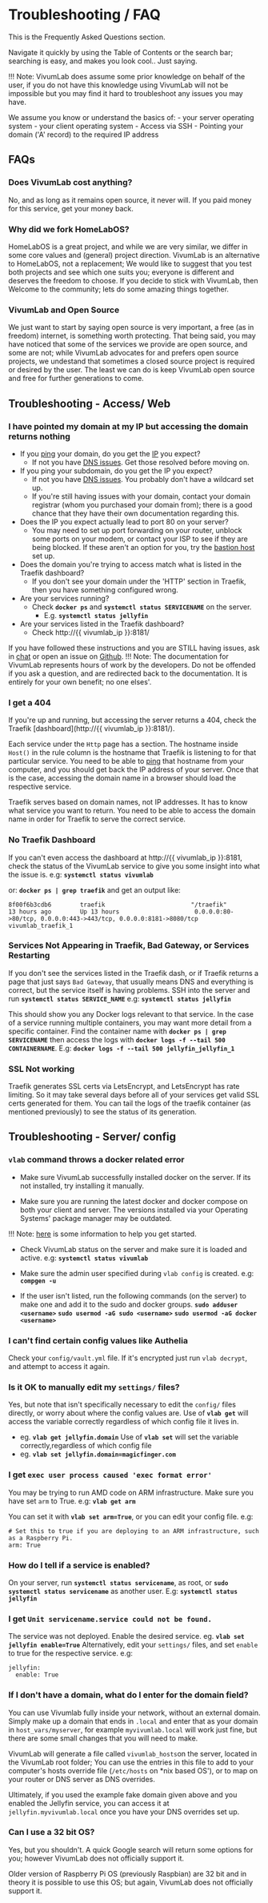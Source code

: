 # Troubleshooting / FAQ

This is the Frequently Asked Questions section.

Navigate it quickly by using the Table of Contents or the search bar; searching is easy, and makes you look cool.. Just saying.

!!! Note: VivumLab does assume some prior knowledge on behalf of the user, if you do not have this knowledge using VivumLab will not be impossible but you may find it hard to troubleshoot any issues you may have.

We assume you know or understand the basics of:
    - your server operating system
    - your client operating system
    - Access via SSH
    - Pointing your domain ('A' record) to the required IP address

## FAQs

### Does VivumLab cost anything?

No, and as long as it remains open source, it never will. If you paid money for this service, get your money back.

### Why did we fork HomeLabOS?
HomeLabOS is a great project, and while we are very similar, we differ in some core values and (general) project direction. VivumLab is an alternative to HomeLabOS, not a replacement; We would like to suggest that you test both projects and see which one suits you; everyone is different and deserves the freedom to choose. If you decide to stick with VivumLab, then Welcome to the community; lets do some amazing things together.

### VivumLab and Open Source
We just want to start by saying open source is very important, a free (as in freedom) internet, is something worth protecting. That being said, you may have noticed that some of the services we provide are open source, and some are not; while VivumLab advocates for and prefers open source projects, we undestand that sometimes a closed source project is required or desired by the user. The least we can do is keep VivumLab open source and free for further generations to come.

## Troubleshooting - Access/ Web

### I have pointed my domain at my IP but accessing the domain returns nothing

* If you [ping](https://duckduckgo.com/?q=how+to+ping+a+domain+from+my+OS) your domain, do you get the [IP](https://duckduckgo.com/?q=whats+my+ip) you expect?
    * If not you have [DNS issues](/core/installation/#dns-settings). Get those resolved before moving on.
* If you ping your subdomain, do you get the IP you expect?
    * If not you have [DNS issues](/core/installation/#dns-settings). You probably don't have a wildcard set up.
    * If you're still having issues with your domain, contact your domain registrar (whom you purchased your domain from); there is a good chance that they have their own documentation regarding this.
* Does the IP you expect actually lead to port 80 on your server?
    * You may need to set up port forwarding on your router, unblock some ports on your modem, or contact your ISP to see if they are being blocked. If these aren't an option for you, try the [bastion host](/core/bastion) set up.
* Does the domain you're trying to access match what is listed in the Traefik dashboard?
    * If you don't see your domain under the 'HTTP' section in Traefik, then you have something configured wrong.
* Are your services running?
    * Check **`docker ps`** and **`systemctl status SERVICENAME`** on the server.
        * E.g. **`systemctl status jellyfin`**
* Are your services listed in the Traefik dashboard?
    * Check http://{{ vivumlab_ip }}:8181/

If you have followed these instructions and you are STILL having issues, ask in [chat](https://vivumlab.zulipchat.com/) or open an issue on [Github](https://github.com/Vivumlab/VivumLab/issues).
    !!! Note: The documentation for VivumLab represents hours of work by the developers. Do not be offended if you ask a question, and are redirected back to the documentation. It is entirely for your own benefit; no one elses'.

### I get a 404

If you're up and running, but accessing the server returns a 404, check the Traefik [dashboard](http://{{ vivumlab_ip }}:8181/).

Each service under the `Http` page has a section. The hostname inside `Host()` in the rule column is the hostname that Traefik is listening to for that particular service. You need to be able to [ping](https://duckduckgo.com/?q=how+to+ping+a+domain+from+my+OS) that hostname from your computer, and you should get back the IP address of your server. Once that is the case, accessing the domain name in a browser should load the respective service.

Traefik serves based on domain names, not IP addresses. It has to know what service you want to return. You need to be able to access the domain name in order for Traefik to serve the correct service.

### No Traefik Dashboard

If you can't even access the dashboard at http://{{ vivumlab_ip }}:8181, check the status of the VivumLab service to give you some insight into what the issue is.
e.g: **`systemctl status vivumlab`**

or: **`docker ps | grep traefik`** and get an output like:
```
8f00f6b3cdb6        traefik                        "/traefik"               13 hours ago        Up 13 hours                     0.0.0.0:80->80/tcp, 0.0.0.0:443->443/tcp, 0.0.0.0:8181->8080/tcp           vivumlab_traefik_1
```
### Services Not Appearing in Traefik, Bad Gateway, or Services Restarting

If you don't see the services listed in the Traefik dash, or if Traefik returns a page that just says `Bad Gateway`, that usually means DNS and everything is correct, but the service itself is having problems. SSH into the server and run **`systemctl status SERVICE_NAME`**
e.g: **`systemctl status jellyfin`**

This should show you any Docker logs relevant to that service. In the case of a service running multiple containers, you may want more detail from a specific container.
Find the container name with **`docker ps | grep SERVICENAME`** then access the logs with **`docker logs -f --tail 500 CONTAINERNAME`**.
E.g: **`docker logs -f --tail 500 jellyfin_jellyfin_1`**

### SSL Not working

Traefik generates SSL certs via LetsEncrypt, and LetsEncrypt has rate limiting. So it may take several days before all of your services get valid SSL certs generated for them.
You can tail the logs of the traefik container (as mentioned previously) to see the status of its generation.

## Troubleshooting - Server/ config

### `vlab` command throws a docker related error

* Make sure VivumLab successfully installed docker on the server. If its not installed, try installing it manually.

* Make sure you are running the latest docker and docker compose on both your client and server. The versions installed via your Operating Systems' package manager may be outdated.

!!! Note: [here](https://docs.docker.com/get-docker/) is some information to help you get started.

* Check VivumLab status on the server and make sure it is loaded and active.
e.g: **`systemctl status vivumlab`**

* Make sure the admin user specified during `vlab config` is created.
e.g: **`compgen -u`**

* If the user isn't listed, run the following commands (on the server) to make one and add it to the sudo and docker groups.
**`sudo adduser <username>`**
**`sudo usermod -aG sudo <username>`**
**`sudo usermod -aG docker <username>`**

### I can't find certain config values like Authelia

Check your `config/vault.yml` file. If it's encrypted just run `vlab decrypt`, and attempt to access it again.

### Is it OK to manually edit my `settings/` files?

Yes, but note that isn't specifically necessary to edit the `config/` files directly, or worry about where the config values are.
Use of **`vlab get`** will access the variable correctly regardless of which config file it lives in.
- eg. **`vlab get jellyfin.domain`**
Use of **`vlab set`** will set the variable correctly,regardless of which config file
- eg. **`vlab set jellyfin.domain=magicfinger.com`**

### I get `exec user process caused 'exec format error'`

You may be trying to run AMD code on ARM infrastructure.
Make sure you have set `arm` to True. e.g: **`vlab get arm`**

You can set it with **`vlab set arm=True`**,
or you can edit your config file. e.g:
```
# Set this to true if you are deploying to an ARM infrastructure, such as a Raspberry Pi.
arm: True
```

### How do I tell if a service is enabled?

On your server, run **`systemctl status servicename`**, as root, or
**`sudo systemctl status servicename`** as another user.
E.g: **`systemctl status jellyfin`**

### I get `Unit servicename.service could not be found.`

The service was not deployed.
Enable the desired service. eg. **`vlab set jellyfin enable=True`**
Alternatively, edit your `settings/` files, and set `enable` to true for the respective service. e.g:
```
jellyfin:
  enable: True
```

### If I don't have a domain, what do I enter for the domain field?

You can use Vivumlab fully inside your network, without an external domain. Simply make up a domain that ends in `.local` and enter that as your domain in `host_vars/myserver`, for example `myvivumlab.local` will work just fine, but there are some small changes that you will need to make.

VivumLab will generate a file called `vivumlab_hosts`on the server, located in the VivumLab root folder; You can use the entries in this file to add to your computer's hosts override file (`/etc/hosts` on *nix based OS'), or to map on your router or DNS server as DNS overrides.

Ultimately, if you used the example fake domain given above and you enabled the Jellyfin service, you can access it at `jellyfin.myvivumlab.local` once you have your DNS overrides set up.

### Can I use a 32 bit OS?

Yes, but you shouldn't. A quick Google search will return some options for you; however VivumLab does not officially support it.

Older version of Raspberry Pi OS (previously Raspbian) are 32 bit and in theory it is possible to use this OS; but again, VivumLab does not officially support it.
